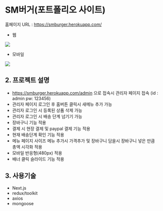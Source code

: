 # SM버거(포트폴리오 사이트)

홈페이지 URL : https://smburger.herokuapp.com/

* 웹
<img src="https://user-images.githubusercontent.com/89256060/160676100-58d4dbcf-567e-47fc-b4bd-1d0381f6f237.JPG">

* 모바일 <br>
<img src="https://user-images.githubusercontent.com/89256060/160676975-4afeff0a-e69d-4369-bc12-94343b212b54.JPG">


## 2. 프로젝트 설명

* https://smburger.herokuapp.com/admin 으로 접속시 관리자 페이지 접속 (id : admin pw: 123456)
* 관리자 페이지 로그인 후 홈버튼 클릭시 새메뉴 추가 가능
* 관리자 로그인 시 등록된 상품 삭제 가능
* 관리자 로그인 시 배송 단계 넘기기 가능
* 장바구니 기능 적용
* 결제 시 현장 결제 및 paypal 결제 기능 적용
* 현재 배송단계 확인 기능 적용
* 메뉴 페이지 사이즈 메뉴 추가시 가격추가 및 장바구니 담을시 장바구니 넣은 만큼 총액 시각화 적용
* 모바일 반응형(480px) 적용
* 배너 클릭 슬라이드 기능 적용


## 3. 사용기술
* Next.js
* redux/toolkit
* axios
* mongoose

